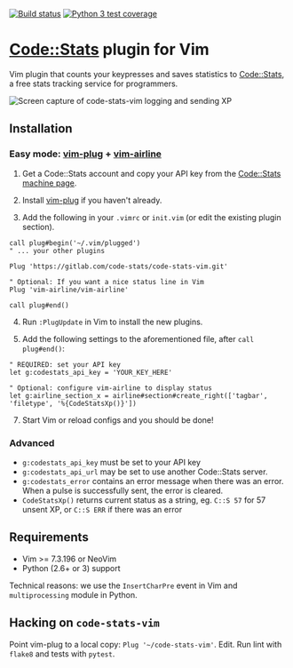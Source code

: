 [![Build status](https://gitlab.com/code-stats/code-stats-vim/badges/master/build.svg)](https://gitlab.com/code-stats/code-stats-vim/pipelines)
[![Python 3 test coverage](https://gitlab.com/code-stats/code-stats-vim/badges/master/coverage.svg)](https://gitlab.com/code-stats/code-stats-vim/-/jobs/)

# [Code::Stats](https://codestats.net) plugin for Vim

Vim plugin that counts your keypresses and saves statistics to [Code::Stats](https://codestats.net), a free stats tracking service for programmers.

![Screen capture of code-stats-vim logging and sending XP](https://thumbs.gfycat.com/HastyAnxiousBlackfootedferret-size_restricted.gif)

## Installation

### Easy mode: [vim-plug](https://github.com/junegunn/vim-plug) + [vim-airline](https://github.com/vim-airline/vim-airline)

1) Get a Code::Stats account and copy your API key from the [Code::Stats machine page](https://codestats.net/my/machines).

2) Install [vim-plug](https://github.com/junegunn/vim-plug) if you haven't already.

3) Add the following in your `.vimrc` or `init.vim` (or edit the existing plugin section).

```
call plug#begin('~/.vim/plugged')
" ... your other plugins

Plug 'https://gitlab.com/code-stats/code-stats-vim.git'

" Optional: If you want a nice status line in Vim
Plug 'vim-airline/vim-airline'

call plug#end()
```

4) Run `:PlugUpdate` in Vim to install the new plugins.

5) Add the following settings to the aforementioned file, after `call plug#end()`:

```
" REQUIRED: set your API key
let g:codestats_api_key = 'YOUR_KEY_HERE'

" Optional: configure vim-airline to display status
let g:airline_section_x = airline#section#create_right(['tagbar', 'filetype', '%{CodeStatsXp()}'])
```

7) Start Vim or reload configs and you should be done!

### Advanced

- `g:codestats_api_key` must be set to your API key
- `g:codestats_api_url` may be set to use another Code::Stats server.
- `g:codestats_error` contains an error message when there was an error. When a pulse is successfully sent, the error is cleared.
- `CodeStatsXp()` returns current status as a string, eg. `C::S 57` for 57 unsent XP, or `C::S ERR` if there was an error

## Requirements

- Vim >= 7.3.196 or NeoVim
- Python (2.6+ or 3) support

Technical reasons: we use the `InsertCharPre` event in Vim and `multiprocessing` module in Python.

## Hacking on `code-stats-vim`

Point vim-plug to a local copy: `Plug '~/code-stats-vim'`. Edit. Run lint with `flake8` and tests with `pytest`.
